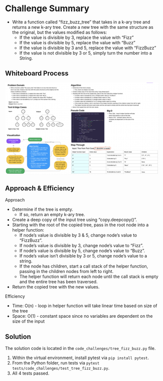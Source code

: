 # Challenge Summary

* Write a function called “fizz_buzz_tree” that takes in a k-ary tree and returns a new k-ary tree. Create a new tree with the same structure as the original, but the values modified as follows:
  * If the value is divisible by 3, replace the value with “Fizz”
  * If the value is divisible by 5, replace the value with “Buzz”
  * If the value is divisible by 3 and 5, replace the value with “FizzBuzz”
  * If the value is not divisible by 3 or 5, simply turn the number into a String.

## Whiteboard Process

![Tree Fizz Buzz](tree_fizz_buzz.png)

## Approach & Efficiency

Approach
* Determine if the tree is empty.
  * If so, return an empty k-ary tree.
* Create a deep copy of the input tree using “copy.deepcopy()”.
* Starting with the root of the copied tree, pass in the root node into a helper function:
  * If node’s value is divisible by 3 & 5, change node’s value to “FizzBuzz”.
  * If node’s value is divisible by 3, change node’s value to “Fizz”.
  * If node’s value is divisible by 5, change node’s value to “Buzz”.
  * If node’s value isn’t divisible by 3 or 5, change node’s value to a string.
  * If the node has children, start a call stack of the helper function, passing in the children nodes from left to right.
  * The helper function will return each node until the call stack is empty and the entire tree has been traversed.
* Return the copied tree with the new values.

Efficiency
* Time: O(n) - loop in helper function will take linear time based on size of the tree
* Space: O(1) - constant space since no variables are dependent on the size of the input

## Solution

The solution code is located in the `code_challenges/tree_fizz_buzz.py` file.

1. Within the virtual environment, install pytest via `pip install pytest`.
2. From the Python folder, run tests via `pytest tests/code_challenges/test_tree_fizz_buzz.py`.
3. All 4 tests passed.
